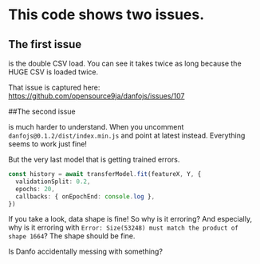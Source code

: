 # This code shows two issues.

## The first issue

is the double CSV load. You can see it takes twice as long because the HUGE CSV is loaded twice.

That issue is captured here: https://github.com/opensource9ja/danfojs/issues/107

##The second issue

is much harder to understand. When you uncomment `danfojs@0.1.2/dist/index.min.js` and point at latest instead. Everything seems to work just fine!

But the very last model that is getting trained errors.

```ts
const history = await transferModel.fit(featureX, Y, {
  validationSplit: 0.2,
  epochs: 20,
  callbacks: { onEpochEnd: console.log },
})
```

If you take a look, data shape is fine! So why is it erroring? And especially, why is it erroring with `Error: Size(53248) must match the product of shape 1664`? The shape should be fine.

Is Danfo accidentally messing with something?
